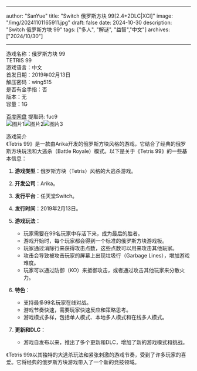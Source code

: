 
---
author: "SanYue"
title: "Switch 俄罗斯方块 99[2.4+2DLC|XCI]"
image: "/img/20241101165911.jpg"
draft: false
date: 2024-10-30
description: "Switch 俄罗斯方块 99"
tags: ["多人", "解谜", "益智","中文"]
archives: ["2024/10/30"]

---

游戏名称：俄罗斯方块 99   
TETRIS 99    
游戏语言：中文  
首发日期：2019年02月13日  
解压密码：wing515  
是否有金手指：否  
版本：无   
容量：1G

[百度网盘](https://pan.baidu.com/s/1mQ0Vj1MbsuBxqvjWtoBGeQ) 提取码: fuc9  
![图片1](/img/sc637l.jpg)![图片2](/img/sc637i.jpg)![图片3](/img/sc637k.jpg)  

游戏简介  
《Tetris 99》是一款由Arika开发的俄罗斯方块风格的游戏，它结合了经典的俄罗斯方块玩法和大逃杀（Battle Royale）模式。以下是关于《Tetris 99》的一些基本信息：

1. **游戏类型**：俄罗斯方块（Tetris）风格的大逃杀游戏。

2. **开发公司**：Arika。

3. **发行平台**：任天堂Switch。

4. **发行时间**：2019年2月13日。

5. **游戏玩法**：
   - 玩家需要在99名玩家中存活下来，成为最后的胜者。
   - 游戏开始时，每个玩家都会得到一个标准的俄罗斯方块游戏板。
   - 玩家通过消除行来获得攻击点数，这些点数可以用来攻击其他玩家。
   - 攻击会导致被攻击玩家的屏幕上出现垃圾行（Garbage Lines），增加游戏难度。
   - 玩家可以通过防御（KO）来抵御攻击，或者通过攻击其他玩家来分散火力。

6. **特色**：
   - 支持最多99名玩家在线对战。
   - 游戏节奏快速，需要玩家快速反应和策略思考。
   - 游戏模式多样，包括单人模式、本地多人模式和在线多人模式。

7. **更新和DLC**：
   - 游戏自发布以来，推出了多个更新和DLC，增加了新的游戏模式和挑战。

《Tetris 99》以其独特的大逃杀玩法和紧张刺激的游戏节奏，受到了许多玩家的喜爱。它将经典的俄罗斯方块游戏带入了一个新的竞技领域。
